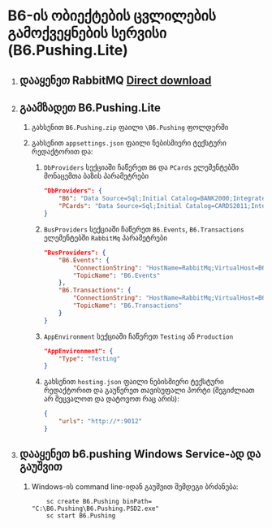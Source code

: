 # B6-ის ობიექტების ცვლილების გამოქვეყნების სერვისი (B6.Pushing.Lite)

1. ## დააყენეთ RabbitMQ [Direct download](https://www.rabbitmq.com/download.html)
1. ## გაამზადეთ B6.Pushing.Lite
    
    1. გახსენით ```B6.Pushing.zip``` ფაილი ```\B6.Pushing``` ფოლდერში
    
    1. გახსენით ```appsettings.json``` ფაილი ნებისმიერი ტექსტური რედაქტორით და:

        1.  ```DbProviders``` სექციაში ჩაწერეთ ```B6``` და ```PCards``` ელემენტებში მონაცემთა ბაზის პარამეტრები
            ```json
            "DbProviders": {
                "B6": "Data Source=Sql;Initial Catalog=BANK2000;Integrated Security=true;Application Name=B6.Pushing",
                "PCards": "Data Source=Sql;Initial Catalog=CARDS2011;Integrated Security=true;Application Name=B6.Pushing"
            }
            ```
        
        2. ```BusProviders``` სექციაში ჩაწერეთ ```B6.Events```,  ```B6.Transactions``` ელემენტებში ```RabbitMq``` პარამეტრები
            ```json
            "BusProviders": {
                "B6.Events": {
                    "ConnectionString": "HostName=RabbitMq;VirtualHost=B6;UserName=username;Password=password;ClientProvidedName=B6.Pushing.Events",
                    "TopicName": "B6.Events"
                },
                "B6.Transactions": {
                    "ConnectionString": "HostName=RabbitMq;VirtualHost=B6;UserName=username;Password=password;ClientProvidedName=B6.Pushing.Transactions",
                    "TopicName": "B6.Transactions"
                }
            }
            ```
        
        3. ```AppEnvironment``` სექციაში ჩაწერეთ ```Testing``` ან ```Production```
            ```json
            "AppEnvironment": {
                "Type": "Testing"
            }
            ```

        4. გახსენით  ```hosting.json``` ფაილი ნებისმიერი ტექსტური რედაქტორით და გაუწერეთ თავისუფალი პორტი (შეგიძლიათ არ შეცვალოთ და დატოვოთ რაც არის):
            ```json
            {
                "urls": "http://*:9012"
            }
            ```
        
1. ## დააყენეთ b6.pushing Windows Service-ად და გაუშვით
    1. Windows-ის command line-იდან გაუშვით შემდეგი ბრძანება:
        ```
            sc create B6.Pushing binPath= "C:\B6.Pushing\B6.Pushing.PSD2.exe"
            sc start B6.Pushing
        ```
